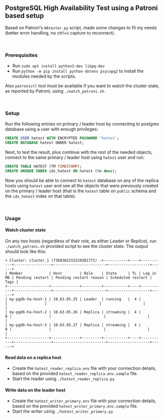 ## PostgreSQL High Availability Test using a Patroni based setup

Based on Patroni's `HAtester.py` script, made some changes to fit my needs (better error handling, no ctrl+c capture to reconnect).

<br/>

### Prerequisites

-   Run `sudo apt install python3-dev libpq-dev`
-   Run `python -m pip install python-dotenv psycopg2` to install the modules needed by the scripts.

Also `patronictl` tool must be available if you want to watch the cluster state, as reported by Patroni, using `./watch_patroni.sh`.

<br/>

### Setup

Run the following entries on primary / leader host by connecting to postgres database using a user with enough privileges:

```sql
CREATE USER hatest WITH ENCRYPTED PASSWORD 'hatest';
CREATE DATABASE hatest OWNER hatest;
```

Next, to test the result, plus continue with the rest of the needed objects, connect to the same primary / leader host using `hatest` user
and run:

```sql
CREATE TABLE HATEST (TM TIMESTAMP);
CREATE UNIQUE INDEX idx_hatest ON hatest (tm desc);
```

Now you should be able to connect to `hatest` database on any of the replica hosts using `hatest` user
and see all the objects that were previously created on the primary / leader host
(that is the `hatest` table on `public` schema and the `idx_hatest` index on that table).

<br/>

### Usage

#### Watch cluster state

On any two hosts (regardless of their role, as either _Leader_ or _Replica_), run `./watch_patroni.sh` provided script to see the cluster state. The output should look like this:

```
+ Cluster: cluster_1 (7368382315229381771) -+-----------+----+-----------+-----------------+------------------------+-------------------+------+
| Member            | Host        | Role    | State     | TL | Lag in MB | Pending restart | Pending restart reason | Scheduled restart | Tags |
+-------------------+-------------+---------+-----------+----+-----------+-----------------+------------------------+-------------------+------+
| my-pgdb-ha-host-1 | 10.63.85.25 | Leader  | running   |  4 |           |                 |                        |                   |      |
| my-pgdb-ha-host-2 | 10.63.85.26 | Replica | streaming |  4 |         0 |                 |                        |                   |      |
| my-pgdb-ha-host-3 | 10.63.85.27 | Replica | streaming |  4 |         0 |                 |                        |                   |      |
+-------------------+-------------+---------+-----------+----+-----------+-----------------+------------------------+-------------------+------+

```

#### Read data on a replica host

-   Create the `hatest_reader_replica.env` file with your connection details,\
    based on the provided `hatest_reader_replica.env.sample` file.
-   Start the reader using `./hatest_reader_replica.py`

#### Write data on the leader host

-   Create the `hatest_writer_primary.env` file with your connection details,\
    based on the provided `hatest_writer_primary.env.sample` file.
-   Start the writer using `./hatest_writer_primary.py`
